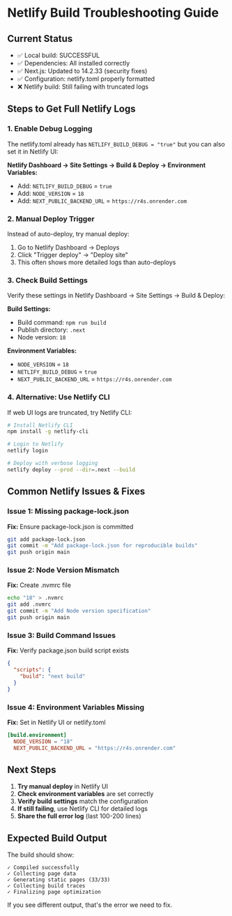 # Netlify Build Troubleshooting Guide

## Current Status
- ✅ Local build: SUCCESSFUL
- ✅ Dependencies: All installed correctly  
- ✅ Next.js: Updated to 14.2.33 (security fixes)
- ✅ Configuration: netlify.toml properly formatted
- ❌ Netlify build: Still failing with truncated logs

## Steps to Get Full Netlify Logs

### 1. Enable Debug Logging
The netlify.toml already has `NETLIFY_BUILD_DEBUG = "true"` but you can also set it in Netlify UI:

**Netlify Dashboard → Site Settings → Build & Deploy → Environment Variables:**
- Add: `NETLIFY_BUILD_DEBUG` = `true`
- Add: `NODE_VERSION` = `18`
- Add: `NEXT_PUBLIC_BACKEND_URL` = `https://r4s.onrender.com`

### 2. Manual Deploy Trigger
Instead of auto-deploy, try manual deploy:
1. Go to Netlify Dashboard → Deploys
2. Click "Trigger deploy" → "Deploy site"
3. This often shows more detailed logs than auto-deploys

### 3. Check Build Settings
Verify these settings in Netlify Dashboard → Site Settings → Build & Deploy:

**Build Settings:**
- Build command: `npm run build`
- Publish directory: `.next`
- Node version: `18`

**Environment Variables:**
- `NODE_VERSION` = `18`
- `NETLIFY_BUILD_DEBUG` = `true`
- `NEXT_PUBLIC_BACKEND_URL` = `https://r4s.onrender.com`

### 4. Alternative: Use Netlify CLI
If web UI logs are truncated, try Netlify CLI:

```bash
# Install Netlify CLI
npm install -g netlify-cli

# Login to Netlify
netlify login

# Deploy with verbose logging
netlify deploy --prod --dir=.next --build
```

## Common Netlify Issues & Fixes

### Issue 1: Missing package-lock.json
**Fix:** Ensure package-lock.json is committed
```bash
git add package-lock.json
git commit -m "Add package-lock.json for reproducible builds"
git push origin main
```

### Issue 2: Node Version Mismatch
**Fix:** Create .nvmrc file
```bash
echo "18" > .nvmrc
git add .nvmrc
git commit -m "Add Node version specification"
git push origin main
```

### Issue 3: Build Command Issues
**Fix:** Verify package.json build script exists
```json
{
  "scripts": {
    "build": "next build"
  }
}
```

### Issue 4: Environment Variables Missing
**Fix:** Set in Netlify UI or netlify.toml
```toml
[build.environment]
  NODE_VERSION = "18"
  NEXT_PUBLIC_BACKEND_URL = "https://r4s.onrender.com"
```

## Next Steps

1. **Try manual deploy** in Netlify UI
2. **Check environment variables** are set correctly
3. **Verify build settings** match the configuration
4. **If still failing**, use Netlify CLI for detailed logs
5. **Share the full error log** (last 100-200 lines)

## Expected Build Output
The build should show:
```
✓ Compiled successfully
✓ Collecting page data
✓ Generating static pages (33/33)
✓ Collecting build traces
✓ Finalizing page optimization
```

If you see different output, that's the error we need to fix.
